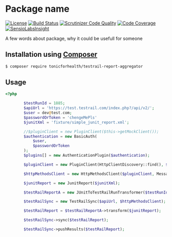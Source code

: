 # Package name
[![License](https://img.shields.io/github/license/tonicforhealth/testrail-report-aggregator.svg?maxAge=2592000)](LICENSE.md)
[![Build Status](https://travis-ci.org/tonicforhealth/testrail-report-aggregator.svg?branch=master)](https://travis-ci.org/tonicforhealth/testrail-report-aggregator)
[![Scrutinizer Code Quality](https://scrutinizer-ci.com/g/tonicforhealth/testrail-report-aggregator/badges/quality-score.png?b=master)](https://scrutinizer-ci.com/g/tonicforhealth/testrail-report-aggregator/?branch=master)
[![Code Coverage](https://scrutinizer-ci.com/g/tonicforhealth/testrail-report-aggregator/badges/coverage.png?b=master)](https://scrutinizer-ci.com/g/tonicforhealth/testrail-report-aggregator/?branch=master)
[![SensioLabsInsight](https://insight.sensiolabs.com/projects/e067099c-fbc2-4c9f-849c-d3c1960aa870/mini.png)](https://insight.sensiolabs.com/projects/e067099c-fbc2-4c9f-849c-d3c1960aa870)


A few words about package, why it could be usefull for someone 

## Installation using [Composer](http://getcomposer.org/)

```bash
$ composer require tonicforhealth/testrail-report-aggregator
```

## Usage

```php
<?php

        $testRunId = 1885;
        $apiUrl = 'https://test.testrail.com/index.php?/api/v2/';
        $user = dev@test.com;
        $passwordOrToken = 'chengeMePls'
        $junitXml = 'fixture/simple_junit_report.xml';

        //$pluginClient = new PluginClient($this->getMockClient());
        $authentication = new BasicAuth(
            $user,
            $passwordOrToken
        );
        $plugins[] = new AuthenticationPlugin($authentication);

        $pluginClient = new PluginClient(HttpClientDiscovery::find(), $plugins);

        $httpMethodsClient = new HttpMethodsClient($pluginClient, MessageFactoryDiscovery::find());

        $junitReport = new JunitReport($junitXml);

        $testRailReportA = new JUnitToTestRailRunTransformer($testRunId);

        $testRailSync = new TestRailSync($apiUrl, $httpMethodsClient);

        $testRailReport = $testRailReportA->transform($junitReport);

        $testRailSync->sync($testRailReport);

        $testRailSync->pushResults($testRailReport);

```